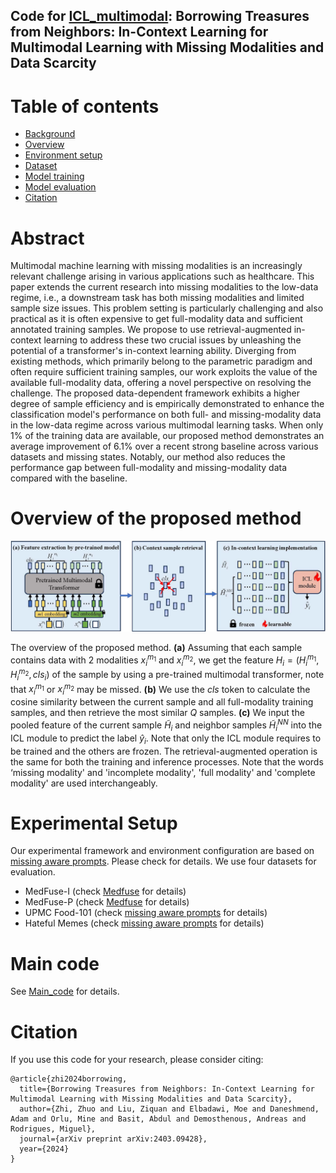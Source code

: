 ## Code for [ICL_multimodal](https://arxiv.org/abs/2403.09428): Borrowing Treasures from Neighbors: In-Context Learning for Multimodal Learning with Missing Modalities and Data Scarcity

Table of contents
=================

<!--ts-->
  * [Background](#Background)
  * [Overview](#Overview)
  * [Environment setup](#Environment-setup)
  * [Dataset](#Dataset)
  * [Model training](#Model-training)
  * [Model evaluation](#Model-evaluation)
  * [Citation](#Citation)
   
<!--te-->

Abstract
============
Multimodal machine learning with missing modalities is an increasingly relevant challenge arising in various applications such as healthcare. This paper extends the current research into missing modalities to the low-data regime, i.e., a downstream task has both missing modalities and limited sample size issues. This problem setting is particularly challenging and also practical as it is often expensive to get full-modality data and sufficient annotated training samples. We propose to use retrieval-augmented in-context learning to address these two crucial issues by unleashing the potential of a transformer's in-context learning ability. Diverging from existing methods, which primarily belong to the parametric paradigm and often require sufficient training samples, our work exploits the value of the available full-modality data, offering a novel perspective on resolving the challenge. The proposed data-dependent framework exhibits a higher degree of sample efficiency and is empirically demonstrated to enhance the classification model's performance on both full- and missing-modality data in the low-data regime across various multimodal learning tasks. When only 1% of the training data are available, our proposed method demonstrates an average improvement of 6.1% over a recent strong baseline across various datasets and missing states. Notably, our method also reduces the performance gap between full-modality and missing-modality data compared with the baseline.

Overview of the proposed method
====================================
![](Figure/overall_framework.jpg)

The overview of the proposed method. **(a)** Assuming that each sample contains data with 2 modalities $x_i^{m_1}$ and $x_i^{m_2}$, we get the feature $H_i = ({H_i}^{m_1},{H_i}^{m_2},cls_i)$ of the sample by using a pre-trained multimodal transformer, note that $x_i^{m_1}$ or $x_i^{m_2}$ may be missed. **(b)** We use the $cls$ token to calculate the cosine similarity between the current sample and all full-modality training samples, and then retrieve the most similar $Q$ samples. **(c)** We input the pooled feature of the current sample  $\tilde{H}_i$ and neighbor samples $\tilde{H}^{NN}_i$ into the ICL module to predict the label ${\hat{y}}_i$. Note that only the ICL module requires to be trained and the others are frozen. The retrieval-augmented operation is the same for both the training and inference processes. Note that the words ‘missing modality' and 'incomplete modality', 'full modality' and 'complete modality' are used interchangeably.

Experimental Setup
====================================
Our experimental framework and environment configuration are based on [missing aware prompts](https://github.com/YiLunLee/missing_aware_prompts). Please check for details. We use four datasets for evaluation. 
* MedFuse-I (check [Medfuse](https://github.com/nyuad-cai/MedFuse) for details)
* MedFuse-P (check [Medfuse](https://github.com/nyuad-cai/MedFuse) for details)
* UPMC Food-101 (check [missing aware prompts](https://github.com/YiLunLee/missing_aware_prompts) for details)
* Hateful Memes (check [missing aware prompts](https://github.com/YiLunLee/missing_aware_prompts) for details)

Main code
====================================
See [Main_code](Main_code/Main_code.py) for details. 

Citation 
============
If you use this code for your research, please consider citing:

```
@article{zhi2024borrowing,
  title={Borrowing Treasures from Neighbors: In-Context Learning for Multimodal Learning with Missing Modalities and Data Scarcity},
  author={Zhi, Zhuo and Liu, Ziquan and Elbadawi, Moe and Daneshmend, Adam and Orlu, Mine and Basit, Abdul and Demosthenous, Andreas and Rodrigues, Miguel},
  journal={arXiv preprint arXiv:2403.09428},
  year={2024}
}
```
